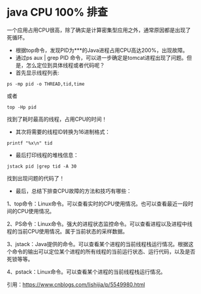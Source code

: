# java CPU 100% 排查    
一个应用占用CPU很高，除了确实是计算密集型应用之外，通常原因都是出现了死循环。    
* 根据top命令，发现PID为***的Java进程占用CPU高达200%，出现故障。    
* 通过ps aux | grep PID 命令，可以进一步确定是tomcat进程出现了问题。但是，怎么定位到具体线程或者代码呢？    
* 首先显示线程列表:    
```shell
ps -mp pid -o THREAD,tid,time
```    
或者

```shell
top -Hp pid
```    
找到了耗时最高的线程，占用CPU的时间！    

* 其次将需要的线程ID转换为16进制格式：    
```shell
printf "%x\n" tid
```    
* 最后打印线程的堆栈信息：    
```shell
jstack pid |grep tid -A 30
```  
找到出现问题的代码了！

* 最后，总结下排查CPU故障的方法和技巧有哪些：    

1、top命令：Linux命令。可以查看实时的CPU使用情况。也可以查看最近一段时间的CPU使用情况。    

2、PS命令：Linux命令。强大的进程状态监控命令。可以查看进程以及进程中线程的当前CPU使用情况。属于当前状态的采样数据。    

3、jstack：Java提供的命令。可以查看某个进程的当前线程栈运行情况。根据这个命令的输出可以定位某个进程的所有线程的当前运行状态、运行代码，以及是否死锁等等。    

4、pstack：Linux命令。可以查看某个进程的当前线程栈运行情况。    


引用：https://www.cnblogs.com/lishijia/p/5549980.html
